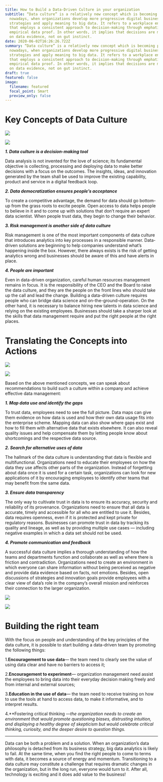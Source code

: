```yaml
---
title: How to Build a Data-Driven Culture in your organization
subtitle: “Data culture” is a relatively new concept which is becoming pivotal
  nowadays, when organizations develop more progressive digital business
  strategies and apply meaning to big data. It refers to a workplace environment
  that employs a consistent approach to decision-making through emphatic and
  empirical data proof. In other words, it implies that decisions are made based
  on data evidence, not on gut instinct.
date: 2020-06-02T16:26:26.722Z
summary: “Data culture” is a relatively new concept which is becoming pivotal
  nowadays, when organizations develop more progressive digital business
  strategies and apply meaning to big data. It refers to a workplace environment
  that employs a consistent approach to decision-making through emphatic and
  empirical data proof. In other words, it implies that decisions are made based
  on data evidence, not on gut instinct.
draft: true
featured: false
image:
  filename: featured
  focal_point: Smart
  preview_only: false
---
```

<!--StartFragment-->

# Key Concepts of Data Culture

![](https://miro.medium.com/max/60/0*2W4rZDlF7wTTvN1K?q=20)

![](https://miro.medium.com/max/2400/0*2W4rZDlF7wTTvN1K)

***1. Data culture is a decision-making tool***

Data analysis is not invented for the love of science; its fundamental objective is collecting, processing and deploying data to make better decisions with a focus on the outcomes. The insights, ideas, and innovation generated by the team shall be used to improve the existing capability, product and service in a digital feedback loop.

***2. Data democratization ensures people’s acceptance***

To create a competitive advantage, the demand for data should go bottom-up from the grass roots to excite people. Open access to data helps people to believe in it and to come up with solutions that don’t require an expert data scientist. When people trust data, they begin to change their behavior.

***3. Risk management is another side of data culture***

Risk management is one of the most important components of data culture that introduces analytics into key processes in a responsible manner. Data-driven solutions are beginning to help companies understand what’s happening inside the box. However, there always exists is the risk of getting analytics wrong and businesses should be aware of this and have alerts in place.

***4. People are important***

Even in data-driven organization, careful human resources management remains in focus. It is the responsibility of the CEO and the Board to raise the data culture, and they are the people on the front lines who should take up the call and lead the change. Building a data-driven culture requires people who can bridge data science and on-the-ground-operation. On the other hand, it is necessary to balance hiring new talents in data science and relying on the existing employees. Businesses should take a sharper look at the skills that data management require and put the right people at the right places.

# Translating the Concepts into Actions

![](https://miro.medium.com/max/60/0*tn_zzM7fJubSuEAx?q=20)

![](https://miro.medium.com/max/2400/0*tn_zzM7fJubSuEAx)

Based on the above mentioned concepts, we can speak about recommendations to build such a culture within a company and achieve effective data management:

***1. Map data use and identify the gaps***

To trust data, employees need to see the full picture. Data maps can give them evidence on how data is used and how their own data usage fits into the enterprise scheme. Mapping data can also show where gaps exist and how to fill them with alternative data that exists elsewhere. It can also reveal quality issues and help compensate them by letting people know about shortcomings and the respective data source.

***2. Search for alternative uses of data***

The hallmark of the data culture is understanding that data is flexible and multifunctional. Organizations need to educate their employees on how the data they use affects other parts of the organization. Instead of forgetting about data once it is used for a certain task, organizations can look for new applications of it by encouraging employees to identify other teams that may benefit from the same data.

***3. Ensure data transparency***

The only way to cultivate trust in data is to ensure its accuracy, security and reliability of its provenance. Organizations need to ensure that all data is accurate, timely and accessible for all who are entitled to use it. Besides, data requires openness, even if it is protected and kept private for regulatory reasons. Businesses can promote trust in data by tracking its quality and lineage, as well as by providing multiple use cases — including negative examples in which a data set should not be used.

***4. Promote communication and feedback***

A successful data culture implies a thorough understanding of how the teams and departments function and collaborate as well as where there is friction and contradiction. Organizations need to create an environment in which everyone can share information without being perceived as negative and provide data evidence based on facts, not emotions. Besides, open discussions of strategies and innovation goals provide employees with a clear view of data’s role in the company’s overall mission and reinforces their connection to the larger organization.

![](https://miro.medium.com/max/60/0*_1OpZK1FzncYrZYQ?q=20)

![](https://miro.medium.com/max/2400/0*_1OpZK1FzncYrZYQ)

# Building the right team

With the focus on people and understanding of the key principles of the data culture, it is possible to start building a data-driven team by promoting the following things:

1.**Encouragement to use data**— the team need to clearly see the value of using data clear and have no barriers to access it;

2.**Encouragement to experiment**— organization management need assist the employees to bring data into their everyday decision making freely and from internal and external sources;

3.**Education in the use of data**— the team need to receive training on how to use the tools at hand to access data, to make it informative, and to interpret results.

4.**Fostering critical thinking —**the organization needs to create an environment that would promote questioning biases, distrusting intuition, and displaying a healthy degree of skepticism but would celebrate critical thinking, curiosity, and the deeper desire to question things*.*

- - -

Data can be both a problem and a solution. When an organization’s data philosophy is detached from its business strategy, big data analytics is likely to fail. At the same time, when you find the right people to come to terms with data, it becomes a source of energy and momentum. Transitioning to a data culture may constitute a challenge that requires dramatic changes in the organization, but in the long run, everyone would turn to it. After all, technology is exciting and it does add value to the business!

<!--EndFragment-->